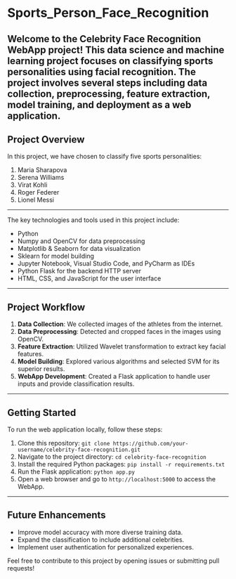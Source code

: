 # Sports_Person_Face_Recognition

Welcome to the Celebrity Face Recognition WebApp project! This data science and machine learning project focuses on classifying sports personalities using facial recognition. The project involves several steps including data collection, preprocessing, feature extraction, model training, and deployment as a web application.
---

## Project Overview

In this project, we have chosen to classify five sports personalities:

1. Maria Sharapova
2. Serena Williams
3. Virat Kohli
4. Roger Federer
5. Lionel Messi
---

The key technologies and tools used in this project include:

- Python
- Numpy and OpenCV for data preprocessing
- Matplotlib & Seaborn for data visualization
- Sklearn for model building
- Jupyter Notebook, Visual Studio Code, and PyCharm as IDEs
- Python Flask for the backend HTTP server
- HTML, CSS, and JavaScript for the user interface
---

## Project Workflow

1. **Data Collection**: We collected images of the athletes from the internet.
2. **Data Preprocessing**: Detected and cropped faces in the images using OpenCV.
3. **Feature Extraction**: Utilized Wavelet transformation to extract key facial features.
4. **Model Building**: Explored various algorithms and selected SVM for its superior results.
5. **WebApp Development**: Created a Flask application to handle user inputs and provide classification results.
---

## Getting Started

To run the web application locally, follow these steps:

1. Clone this repository: `git clone https://github.com/your-username/celebrity-face-recognition.git`
2. Navigate to the project directory: `cd celebrity-face-recognition`
3. Install the required Python packages: `pip install -r requirements.txt`
4. Run the Flask application: `python app.py`
5. Open a web browser and go to `http://localhost:5000` to access the WebApp.
---

## Future Enhancements

- Improve model accuracy with more diverse training data.
- Expand the classification to include additional celebrities.
- Implement user authentication for personalized experiences.

Feel free to contribute to this project by opening issues or submitting pull requests!
